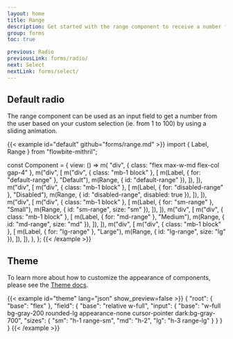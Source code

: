 ```yaml
---
layout: home
title: Range
description: Get started with the range component to receive a number from the user anywhere from 1 to 100 by sliding form control horizontally based on multiple options
group: forms
toc: true

previous: Radio
previousLink: forms/radio/
next: Select
nextLink: forms/select/
---
```


## Default radio

The range component can be used as an input field to get a number from the user based on your custom selection (ie. from 1 to 100) by using a sliding animation.

{{< example id="default" github="forms/range.md" >}}
import { Label, Range } from "flowbite-mithril";

const Component = {
  view: () =>
    m(
      "div",
      { class: "flex max-w-md flex-col gap-4" },
      m("div", [
        m("div", { class: "mb-1 block" }, [
          m(Label, { for: "default-range" }, "Default"),
          m(Range, { id: "default-range" }),
        ]),
      ]),
      m("div", [
        m("div", { class: "mb-1 block" }, [
          m(Label, { for: "disabled-range" }, "Disabled"),
          m(Range, { id: "disabled-range", disabled: true }),
        ]),
      ]),
      m("div", [
        m("div", { class: "mb-1 block" }, [
          m(Label, { for: "sm-range" }, "Small"),
          m(Range, { id: "sm-range", size: "sm" }),
        ]),
      ]),
      m("div", [
        m("div", { class: "mb-1 block" }, [
          m(Label, { for: "md-range" }, "Medium"),
          m(Range, { id: "md-range", size: "md" }),
        ]),
      ]),
      m("div", [
        m("div", { class: "mb-1 block" }, [
          m(Label, { for: "lg-range" }, "Large"),
          m(Range, { id: "lg-range", size: "lg" }),
        ]),
      ]),
    ),
};
{{< /example >}}

## Theme

To learn more about how to customize the appearance of components, please see the [Theme docs](https://patopesto.github.io/flowbite-mithril/customize/theme/).

{{< example id="theme" lang="json" show_preview=false >}}
{
  "root": {
    "base": "flex"
  },
  "field": {
    "base": "relative w-full",
    "input": {
      "base": "w-full bg-gray-200 rounded-lg appearance-none cursor-pointer dark:bg-gray-700",
      "sizes": {
        "sm": "h-1 range-sm",
        "md": "h-2",
        "lg": "h-3 range-lg"
      }
    }
  }
}
{{< /example >}}

